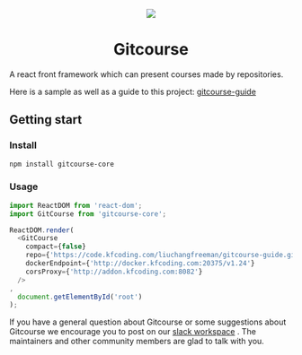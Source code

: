 <p align="center"><img src="https://kfcoding-static.oss-cn-hangzhou.aliyuncs.com/kfcoding-book-cover/gitcourseguid.png"/></p>

<h1 align="center">Gitcourse</h1>

A react front framework which can present courses made by repositories.  

Here is a sample as well as a guide to this project: [gitcourse-guide](http://gitcourse.kfcoding.com/#https://code.kfcoding.com/liuchangfreeman/gitcourse-guide.git)

## Getting start
### Install 
```bash
npm install gitcourse-core
```
### Usage
```javascript
import ReactDOM from 'react-dom';
import GitCourse from 'gitcourse-core';

ReactDOM.render(
  <GitCourse
    compact={false}
    repo={'https://code.kfcoding.com/liuchangfreeman/gitcourse-guide.git'}
    dockerEndpoint={'http://docker.kfcoding.com:20375/v1.24'}
    corsProxy={'http://addon.kfcoding.com:8082'}
  />
,
  document.getElementById('root')
);
```

If you have a general question about Gitcourse or some suggestions about Gitcourse we encourage you to post on our [slack workspace](https://app.slack.com/client/TPD8HAVMW/CPFELS1AA) . The maintainers and other community members are glad to talk with you.
